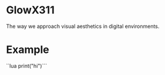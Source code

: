 # GlowX311
The way we approach visual aesthetics in digital environments.

# Example
``lua
print("hi")```
